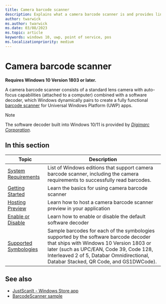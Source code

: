 ```yaml
---
title: Camera barcode scanner
description: Explains what a camera barcode scanner is and provides links to various topics that describe its features.
author: twarwick
ms.author: twarwick
ms.date: 03/08/2023
ms.topic: article
keywords: windows 10, uwp, point of service, pos
ms.localizationpriority: medium
---
```


# Camera barcode scanner

**Requires Windows 10 Version 1803 or later.**

A camera barcode scanner consists of a standard lens camera with auto-focus capabilities (attached to a computer) combined with a software decoder, which Windows dynamically pairs to create a fully functional [barcode scanner](pos-barcodescanner.md) for Universal Windows Platform (UWP) apps.

> [!NOTE]
> The software decoder built into Windows 10/11 is provided by [*Digimarc Corporation*](https://www.digimarc.com/).

## In this section

|Topic |Description |
|------|------------|
| [System Requirements](pos-camerabarcode-system-requirements.md)  | List of Windows editions that support camera barcode scanner, including the camera requirements to successfully read barcodes. |
| [Getting Started](pos-camerabarcode-get-started.md)              | Learn the basics for using camera barcode scanner |
| [Hosting Preview](pos-camerabarcode-hosting-preview.md)          | Learn how to host a camera barcode scanner preview in your application |
| [Enable or Disable](pos-camerabarcode-enable-disable.md)         | Learn how to enable or disable the default software decoder |
| [Supported Symbologies](pos-camerabarcode-symbologies.md) | Sample barcodes for each of the symbologies supported by the software barcode decoder that ships with Windows 10 Version 1803 or later (such as UPC/EAN, Code 39, Code 128, Interleaved 2 of 5, Databar Omnidirectional, Databar Stacked, QR Code, and GS1DWCode). |

## See also

- [JustScanIt - Windows Store app](https://aka.ms/justscanit)
- [BarcodeScanner sample](https://github.com/microsoft/Windows-universal-samples/tree/master/Samples/BarcodeScanner)
